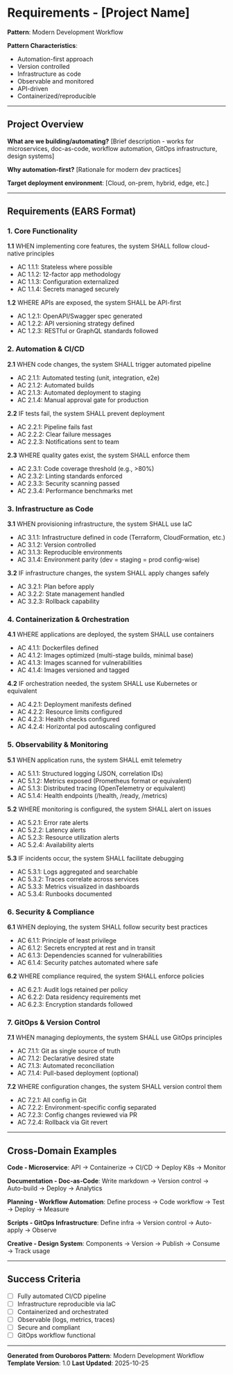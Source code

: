 # Requirements - [Project Name]

**Pattern**: Modern Development Workflow

**Pattern Characteristics**:
- Automation-first approach
- Version controlled
- Infrastructure as code
- Observable and monitored
- API-driven
- Containerized/reproducible

---

## Project Overview

**What are we building/automating?**
[Brief description - works for microservices, doc-as-code, workflow automation, GitOps infrastructure, design systems]

**Why automation-first?**
[Rationale for modern dev practices]

**Target deployment environment**:
[Cloud, on-prem, hybrid, edge, etc.]

---

## Requirements (EARS Format)

### 1. Core Functionality

**1.1** WHEN implementing core features, the system SHALL follow cloud-native principles
  - AC 1.1.1: Stateless where possible
  - AC 1.1.2: 12-factor app methodology
  - AC 1.1.3: Configuration externalized
  - AC 1.1.4: Secrets managed securely

**1.2** WHERE APIs are exposed, the system SHALL be API-first
  - AC 1.2.1: OpenAPI/Swagger spec generated
  - AC 1.2.2: API versioning strategy defined
  - AC 1.2.3: RESTful or GraphQL standards followed

### 2. Automation & CI/CD

**2.1** WHEN code changes, the system SHALL trigger automated pipeline
  - AC 2.1.1: Automated testing (unit, integration, e2e)
  - AC 2.1.2: Automated builds
  - AC 2.1.3: Automated deployment to staging
  - AC 2.1.4: Manual approval gate for production

**2.2** IF tests fail, the system SHALL prevent deployment
  - AC 2.2.1: Pipeline fails fast
  - AC 2.2.2: Clear failure messages
  - AC 2.2.3: Notifications sent to team

**2.3** WHERE quality gates exist, the system SHALL enforce them
  - AC 2.3.1: Code coverage threshold (e.g., >80%)
  - AC 2.3.2: Linting standards enforced
  - AC 2.3.3: Security scanning passed
  - AC 2.3.4: Performance benchmarks met

### 3. Infrastructure as Code

**3.1** WHEN provisioning infrastructure, the system SHALL use IaC
  - AC 3.1.1: Infrastructure defined in code (Terraform, CloudFormation, etc.)
  - AC 3.1.2: Version controlled
  - AC 3.1.3: Reproducible environments
  - AC 3.1.4: Environment parity (dev = staging = prod config-wise)

**3.2** IF infrastructure changes, the system SHALL apply changes safely
  - AC 3.2.1: Plan before apply
  - AC 3.2.2: State management handled
  - AC 3.2.3: Rollback capability

### 4. Containerization & Orchestration

**4.1** WHERE applications are deployed, the system SHALL use containers
  - AC 4.1.1: Dockerfiles defined
  - AC 4.1.2: Images optimized (multi-stage builds, minimal base)
  - AC 4.1.3: Images scanned for vulnerabilities
  - AC 4.1.4: Images versioned and tagged

**4.2** IF orchestration needed, the system SHALL use Kubernetes or equivalent
  - AC 4.2.1: Deployment manifests defined
  - AC 4.2.2: Resource limits configured
  - AC 4.2.3: Health checks configured
  - AC 4.2.4: Horizontal pod autoscaling configured

### 5. Observability & Monitoring

**5.1** WHEN application runs, the system SHALL emit telemetry
  - AC 5.1.1: Structured logging (JSON, correlation IDs)
  - AC 5.1.2: Metrics exposed (Prometheus format or equivalent)
  - AC 5.1.3: Distributed tracing (OpenTelemetry or equivalent)
  - AC 5.1.4: Health endpoints (/health, /ready, /metrics)

**5.2** WHERE monitoring is configured, the system SHALL alert on issues
  - AC 5.2.1: Error rate alerts
  - AC 5.2.2: Latency alerts
  - AC 5.2.3: Resource utilization alerts
  - AC 5.2.4: Availability alerts

**5.3** IF incidents occur, the system SHALL facilitate debugging
  - AC 5.3.1: Logs aggregated and searchable
  - AC 5.3.2: Traces correlate across services
  - AC 5.3.3: Metrics visualized in dashboards
  - AC 5.3.4: Runbooks documented

### 6. Security & Compliance

**6.1** WHEN deploying, the system SHALL follow security best practices
  - AC 6.1.1: Principle of least privilege
  - AC 6.1.2: Secrets encrypted at rest and in transit
  - AC 6.1.3: Dependencies scanned for vulnerabilities
  - AC 6.1.4: Security patches automated where safe

**6.2** WHERE compliance required, the system SHALL enforce policies
  - AC 6.2.1: Audit logs retained per policy
  - AC 6.2.2: Data residency requirements met
  - AC 6.2.3: Encryption standards followed

### 7. GitOps & Version Control

**7.1** WHEN managing deployments, the system SHALL use GitOps principles
  - AC 7.1.1: Git as single source of truth
  - AC 7.1.2: Declarative desired state
  - AC 7.1.3: Automated reconciliation
  - AC 7.1.4: Pull-based deployment (optional)

**7.2** WHERE configuration changes, the system SHALL version control them
  - AC 7.2.1: All config in Git
  - AC 7.2.2: Environment-specific config separated
  - AC 7.2.3: Config changes reviewed via PR
  - AC 7.2.4: Rollback via Git revert

---

## Cross-Domain Examples

**Code - Microservice**: API → Containerize → CI/CD → Deploy K8s → Monitor

**Documentation - Doc-as-Code**: Write markdown → Version control → Auto-build → Deploy → Analytics

**Planning - Workflow Automation**: Define process → Code workflow → Test → Deploy → Measure

**Scripts - GitOps Infrastructure**: Define infra → Version control → Auto-apply → Observe

**Creative - Design System**: Components → Version → Publish → Consume → Track usage

---

## Success Criteria

- [ ] Fully automated CI/CD pipeline
- [ ] Infrastructure reproducible via IaC
- [ ] Containerized and orchestrated
- [ ] Observable (logs, metrics, traces)
- [ ] Secure and compliant
- [ ] GitOps workflow functional

---

**Generated from Ouroboros Pattern**: Modern Development Workflow
**Template Version**: 1.0
**Last Updated**: 2025-10-25
